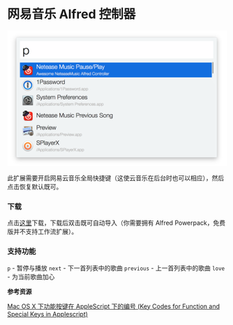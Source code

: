 # 网易音乐 Alfred 控制器

![](./screenshot.png)

此扩展需要开启网易云音乐全局快捷键（这使云音乐在后台时也可以相应），然后点击恢复默认既可。

### 下载

点击[这里](./NeteaseMusicController.alfredworkflow)下载，下载后双击既可自动导入（你需要拥有 Alfred Powerpack，免费版并不支持工作流扩展）。

### 支持功能

`p` - 暂停与播放
`next` - 下一首列表中的歌曲
`previous` - 上一首列表中的歌曲
`love` - 为当前歌曲加心

**参考资源**

[Mac OS X 下功能按键在 AppleScript 下的编号 (Key Codes for Function and Special Keys in Applescript)](http://macbiblioblog.blogspot.sg/2014/12/key-codes-for-function-and-special-keys.html)
